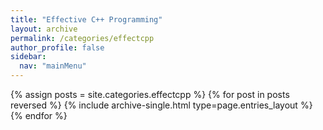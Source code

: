 ```yaml
---
title: "Effective C++ Programming"
layout: archive
permalink: /categories/effectcpp
author_profile: false
sidebar:
  nav: "mainMenu"
---
```


{% assign posts = site.categories.effectcpp %}
{% for post in posts reversed %} {% include archive-single.html type=page.entries_layout %} {% endfor %}